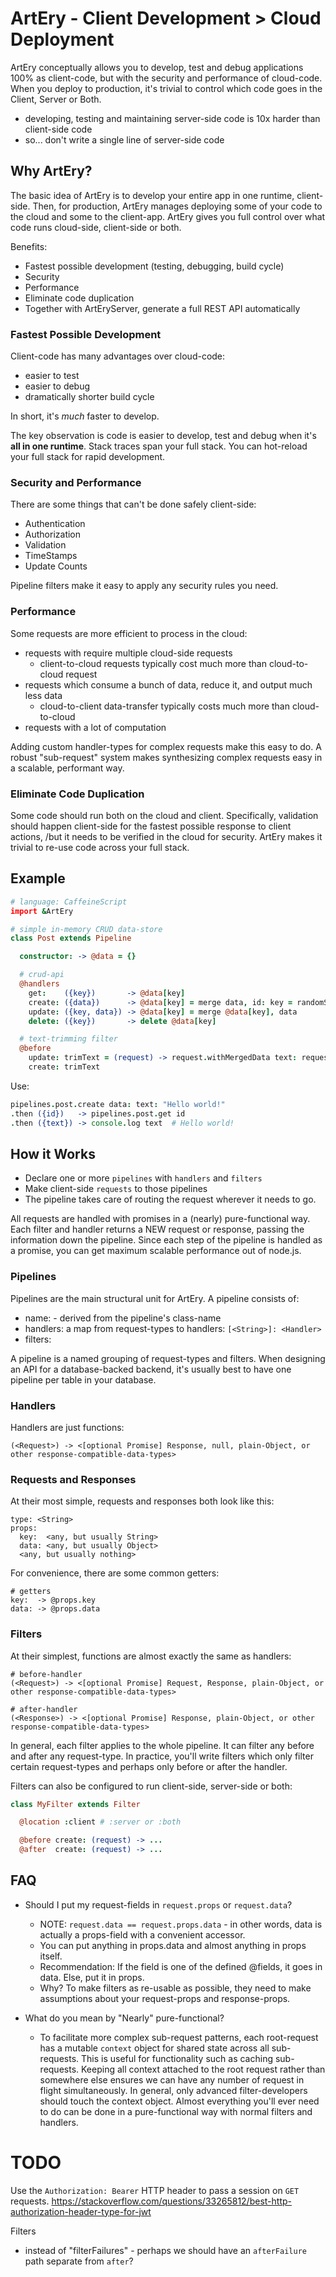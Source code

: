 # ArtEry - Client Development > Cloud Deployment

ArtEry conceptually allows you to develop, test and debug applications 100% as client-code, but with the security and performance of cloud-code. When you deploy to production, it's trivial to control which code goes in the Client, Server or Both.

* developing, testing and maintaining server-side code is 10x harder than client-side code
* so... don't write a single line of server-side code

## Why ArtEry?

The basic idea of ArtEry is to develop your entire app in one runtime, client-side. Then, for production, ArtEry manages deploying some of your code to the cloud and some to the client-app. ArtEry gives you full control over what code runs cloud-side, client-side or both.

Benefits:

* Fastest possible development (testing, debugging, build cycle)
* Security
* Performance
* Eliminate code duplication
* Together with ArtEryServer, generate a full REST API automatically

### Fastest Possible Development

Client-code has many advantages over cloud-code:

* easier to test
* easier to debug
* dramatically shorter build cycle

In short, it's *much* faster to develop.

The key observation is code is easier to develop, test and debug when it's **all in one runtime**. Stack traces span your full stack. You can hot-reload your full stack for rapid development.

### Security and Performance

There are some things that can't be done safely client-side:

* Authentication
* Authorization
* Validation
* TimeStamps
* Update Counts

Pipeline filters make it easy to apply any security rules you need.

### Performance

Some requests are more efficient to process in the cloud:

* requests with require multiple cloud-side requests
  * client-to-cloud requests typically cost much more than cloud-to-cloud request
* requests which consume a bunch of data, reduce it, and output much less data
  * cloud-to-client data-transfer typically costs much more than cloud-to-cloud
* requests with a lot of computation

Adding custom handler-types for complex requests make this easy to do. A robust "sub-request" system makes synthesizing complex requests easy in a scalable, performant way.

### Eliminate Code Duplication

Some code should run both on the cloud and client. Specifically, validation should happen client-side for the fastest possible response to client actions, /but it needs to be verified in the cloud for security. ArtEry makes it trivial to re-use code across your full stack.

## Example

```coffeescript
# language: CaffeineScript
import &ArtEry

# simple in-memory CRUD data-store
class Post extends Pipeline

  constructor: -> @data = {}

  # crud-api
  @handlers
    get:    ({key})       -> @data[key]
    create: ({data})      -> @data[key] = merge data, id: key = randomString()
    update: ({key, data}) -> @data[key] = merge @data[key], data
    delete: ({key})       -> delete @data[key]

  # text-trimming filter
  @before
    update: trimText = (request) -> request.withMergedData text: request.data.text?.trim()
    create: trimText
```

Use:

```coffeescript
pipelines.post.create data: text: "Hello world!"
.then ({id})   -> pipelines.post.get id
.then ({text}) -> console.log text  # Hello world!
```

## How it Works

* Declare one or more `pipelines` with `handlers` and `filters`
* Make client-side `requests` to those pipelines
* The pipeline takes care of routing the request wherever it needs to go.

All requests are handled with promises in a (nearly) pure-functional way. Each filter and handler returns a NEW request or response, passing the information down the pipeline. Since each step of the pipeline is handled as a promise, you can get maximum scalable performance out of node.js.

### Pipelines

Pipelines are the main structural unit for ArtEry. A pipeline consists of:

* name: <String> - derived from the pipeline's class-name
* handlers: a map from request-types to handlers: `[<String>]: <Handler>`
* filters:

A pipeline is a named grouping of request-types and filters. When designing an API for a database-backed backend, it's usually best to have one pipeline per table in your database.

### Handlers

Handlers are just functions:

```
(<Request>) -> <[optional Promise] Response, null, plain-Object, or other response-compatible-data-types>
```

### Requests and Responses

At their most simple, requests and responses both look like this:

```
type: <String>
props:
  key:  <any, but usually String>
  data: <any, but usually Object>
  <any, but usually nothing>
```

For convenience, there are some common getters:

```
# getters
key:  -> @props.key
data: -> @props.data
```

### Filters

At their simplest, functions are almost exactly the same as handlers:

```
# before-handler
(<Request>) -> <[optional Promise] Request, Response, plain-Object, or other response-compatible-data-types>

# after-handler
(<Response>) -> <[optional Promise] Response, plain-Object, or other response-compatible-data-types>
```

In general, each filter applies to the whole pipeline. It can filter any before and after any request-type. In practice, you'll write filters which only filter certain request-types and perhaps only before or after the handler.

Filters can also be configured to run client-side, server-side or both:

```coffeescript
class MyFilter extends Filter

  @location :client # :server or :both

  @before create: (request) -> ...
  @after  create: (request) -> ...
```

## FAQ

* Should I put my request-fields in `request.props` or `request.data`?

  * NOTE: `request.data == request.props.data` - in other words, data is actually a props-field with a convenient accessor.
  * You can put anything in props.data and almost anything in props itself.
  * Recommendation: If the field is one of the defined @fields, it goes in data. Else, put it in props.
  * Why? To make filters as re-usable as possible, they need to make assumptions about your request-props and response-props.

* What do you mean by "Nearly" pure-functional?

  * To facilitate more complex sub-request patterns, each root-request has a mutable `context` object for shared state across all sub-requests. This is useful for functionality such as caching sub-requests. Keeping all context attached to the root request rather than somewhere else ensures we can have any number of request in flight simultaneously. In general, only advanced filter-developers should touch the context object. Almost everything you'll ever need to do can be done in a pure-functional way with normal filters and handlers.

# TODO

Use the `Authorization: Bearer` HTTP header to pass a session on `GET` requests. https://stackoverflow.com/questions/33265812/best-http-authorization-header-type-for-jwt

Filters
  - instead of "filterFailures" - perhaps we should have an `afterFailure` path separate from `after`?